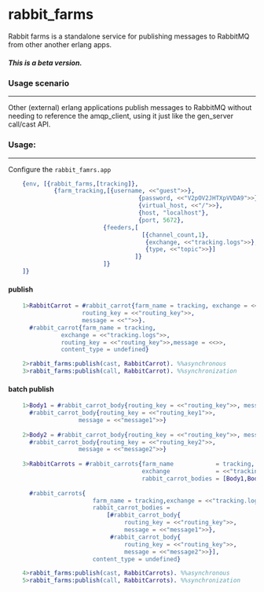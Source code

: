 rabbit_farms
============

Rabbit farms is a standalone service for publishing messages to RabbitMQ from other another erlang apps.

##### This is a beta version.

### Usage scenario
-------

Other (external) erlang applications publish messages to RabbitMQ without needing to reference the amqp_client, 
using it just like the gen_server call/cast API.


### Usage:
-------
Configure the `rabbit_famrs.app`
`````erlang
    {env, [{rabbit_farms,[tracking]},
    	     {farm_tracking,[{username, <<"guest">>},
              						 {password, <<"V2pOV2JHTXpVVDA9">>}, %% triple_times_base64("guest")
              						 {virtual_host, <<"/">>},
              						 {host, "localhost"},
              						 {port, 5672},
                           {feeders,[
                                      [{channel_count,1},
                                       {exchange, <<"tracking.logs">>},
                                       {type, <<"topic">>}]
                                    ]}
                           ]}
    ]}
`````
#### publish 
`````erlang
    1>RabbitCarrot = #rabbit_carrot{farm_name = tracking, exchange = <<"tracking.logs">>, 
                     routing_key = <<"routing_key">>, 
                     message = <<"">>}.
      #rabbit_carrot{farm_name = tracking,
               exchange = <<"tracking.logs">>,
               routing_key = <<"routing_key">>,message = <<>>,
               content_type = undefined}

    2>rabbit_farms:publish(cast, RabbitCarrot). %%asynchronous
    3>rabbit_farms:publish(call, RabbitCarrot). %%synchronization
`````
#### batch publish
`````erlang
    1>Body1 = #rabbit_carrot_body{routing_key = <<"routing_key">>, message = <<"message1">>}.
      #rabbit_carrot_body{routing_key = <<"routing_key1">>,
                    message = <<"message1">>}
                    
    2>Body2 = #rabbit_carrot_body{routing_key = <<"routing_key">>, message = <<"message2">>}.
      #rabbit_carrot_body{routing_key = <<"routing_key2">>,
                    message = <<"message2">>}
                    
    3>RabbitCarrots = #rabbit_carrots{farm_name            = tracking,
                                      exchange             = <<"tracking.logs">>, 
                                      rabbit_carrot_bodies = [Body1,Body2]}.
    
      #rabbit_carrots{
                        farm_name = tracking,exchange = <<"tracking.logs">>,
                        rabbit_carrot_bodies = 
                            [#rabbit_carrot_body{
                                 routing_key = <<"routing_key">>,
                                 message = <<"message1">>},
                             #rabbit_carrot_body{
                                 routing_key = <<"routing_key">>,
                                 message = <<"message2">>}],
                        content_type = undefined}

    4>rabbit_farms:publish(cast, RabbitCarrots). %%asynchronous
    5>rabbit_farms:publish(call, RabbitCarrots). %%synchronization
`````

